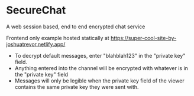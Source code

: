 # SecureChat
A web session based, end to end encrypted chat service

Frontend only example hosted statically at https://super-cool-site-by-joshuatrevor.netlify.app/
- To decrypt default messages, enter "blahblah123" in the "private key" field.
- Anything entered into the channel will be encrypted with whatever is in the "private key" field
- Messages will only be legible when the private key field of the viewer contains the same private key they were sent with.
